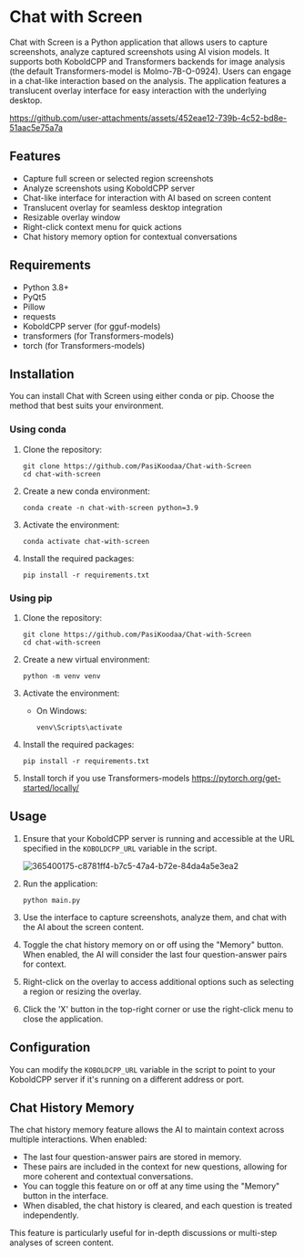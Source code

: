 # Chat with Screen

Chat with Screen is a Python application that allows users to capture screenshots, analyze captured screenshots using AI vision models. It supports both KoboldCPP and Transformers backends for image analysis (the default Transformers-model is Molmo-7B-O-0924). Users can engage in a chat-like interaction based on the analysis. The application features a translucent overlay interface for easy interaction with the underlying desktop.


https://github.com/user-attachments/assets/452eae12-739b-4c52-bd8e-51aac5e75a7a




## Features

- Capture full screen or selected region screenshots
- Analyze screenshots using KoboldCPP server
- Chat-like interface for interaction with AI based on screen content
- Translucent overlay for seamless desktop integration
- Resizable overlay window
- Right-click context menu for quick actions
- Chat history memory option for contextual conversations

## Requirements

- Python 3.8+
- PyQt5
- Pillow
- requests
- KoboldCPP server (for gguf-models)
- transformers (for Transformers-models)
- torch (for Transformers-models)

## Installation

You can install Chat with Screen using either conda or pip. Choose the method that best suits your environment.

### Using conda

1. Clone the repository:
   ```
   git clone https://github.com/PasiKoodaa/Chat-with-Screen
   cd chat-with-screen
   ```

2. Create a new conda environment:
   ```
   conda create -n chat-with-screen python=3.9
   ```

3. Activate the environment:
   ```
   conda activate chat-with-screen
   ```

4. Install the required packages:
   ```
   pip install -r requirements.txt

   ```

### Using pip

1. Clone the repository:
   ```
   git clone https://github.com/PasiKoodaa/Chat-with-Screen
   cd chat-with-screen
   ```

2. Create a new virtual environment:
   ```
   python -m venv venv
   ```

3. Activate the environment:
   - On Windows:
     ```
     venv\Scripts\activate
     ```


4. Install the required packages:
   ```
   pip install -r requirements.txt
   ```
5. Install torch if you use Transformers-models
   https://pytorch.org/get-started/locally/

## Usage

1. Ensure that your KoboldCPP server is running and accessible at the URL specified in the `KOBOLDCPP_URL` variable in the script.

   ![365400175-c8781ff4-b7c5-47a4-b72e-84da4a5e3ea2](https://github.com/user-attachments/assets/cc67f01b-b45f-47ea-95ff-b52e68eda563)

2. Run the application:
   ```
   python main.py
   ```
3. Use the interface to capture screenshots, analyze them, and chat with the AI about the screen content.
4. Toggle the chat history memory on or off using the "Memory" button. When enabled, the AI will consider the last four question-answer pairs for context.
5. Right-click on the overlay to access additional options such as selecting a region or resizing the overlay.
6. Click the 'X' button in the top-right corner or use the right-click menu to close the application.


## Configuration

You can modify the `KOBOLDCPP_URL` variable in the script to point to your KoboldCPP server if it's running on a different address or port.

## Chat History Memory

The chat history memory feature allows the AI to maintain context across multiple interactions. When enabled:

- The last four question-answer pairs are stored in memory.
- These pairs are included in the context for new questions, allowing for more coherent and contextual conversations.
- You can toggle this feature on or off at any time using the "Memory" button in the interface.
- When disabled, the chat history is cleared, and each question is treated independently.

This feature is particularly useful for in-depth discussions or multi-step analyses of screen content.



